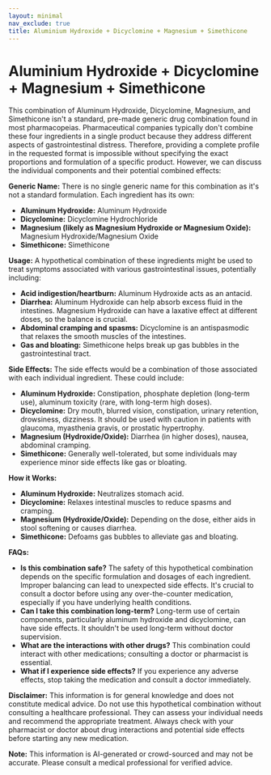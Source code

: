 ```yaml
---
layout: minimal
nav_exclude: true
title: Aluminium Hydroxide + Dicyclomine + Magnesium + Simethicone
---
```


# Aluminium Hydroxide + Dicyclomine + Magnesium + Simethicone

This combination of Aluminum Hydroxide, Dicyclomine, Magnesium, and Simethicone isn't a standard, pre-made generic drug combination found in most pharmacopeias.  Pharmaceutical companies typically don't combine these four ingredients in a single product because they address different aspects of gastrointestinal distress.  Therefore, providing a complete profile in the requested format is impossible without specifying the exact proportions and formulation of a specific product.  However, we can discuss the individual components and their potential combined effects:


**Generic Name:**  There is no single generic name for this combination as it's not a standard formulation.  Each ingredient has its own:

* **Aluminum Hydroxide:**  Aluminum Hydroxide
* **Dicyclomine:** Dicyclomine Hydrochloride
* **Magnesium (likely as Magnesium Hydroxide or Magnesium Oxide):** Magnesium Hydroxide/Magnesium Oxide
* **Simethicone:** Simethicone


**Usage:**  A hypothetical combination of these ingredients might be used to treat symptoms associated with various gastrointestinal issues, potentially including:

* **Acid indigestion/heartburn:** Aluminum Hydroxide acts as an antacid.
* **Diarrhea:** Aluminum Hydroxide can help absorb excess fluid in the intestines. Magnesium Hydroxide can have a laxative effect at different doses, so the balance is crucial.
* **Abdominal cramping and spasms:** Dicyclomine is an antispasmodic that relaxes the smooth muscles of the intestines.
* **Gas and bloating:** Simethicone helps break up gas bubbles in the gastrointestinal tract.


**Side Effects:**  The side effects would be a combination of those associated with each individual ingredient. These could include:

* **Aluminum Hydroxide:** Constipation, phosphate depletion (long-term use), aluminum toxicity (rare, with long-term high doses).
* **Dicyclomine:** Dry mouth, blurred vision, constipation, urinary retention, drowsiness, dizziness.  It should be used with caution in patients with glaucoma, myasthenia gravis, or prostatic hypertrophy.
* **Magnesium (Hydroxide/Oxide):** Diarrhea (in higher doses), nausea, abdominal cramping.
* **Simethicone:** Generally well-tolerated, but some individuals may experience minor side effects like gas or bloating.


**How it Works:**

* **Aluminum Hydroxide:** Neutralizes stomach acid.
* **Dicyclomine:** Relaxes intestinal muscles to reduce spasms and cramping.
* **Magnesium (Hydroxide/Oxide):** Depending on the dose, either aids in stool softening or causes diarrhea.
* **Simethicone:** Defoams gas bubbles to alleviate gas and bloating.


**FAQs:**

* **Is this combination safe?**  The safety of this hypothetical combination depends on the specific formulation and dosages of each ingredient.  Improper balancing can lead to unexpected side effects.  It's crucial to consult a doctor before using any over-the-counter medication, especially if you have underlying health conditions.
* **Can I take this combination long-term?**  Long-term use of certain components, particularly aluminum hydroxide and dicyclomine, can have side effects.  It shouldn't be used long-term without doctor supervision.
* **What are the interactions with other drugs?** This combination could interact with other medications; consulting a doctor or pharmacist is essential.
* **What if I experience side effects?** If you experience any adverse effects, stop taking the medication and consult a doctor immediately.


**Disclaimer:** This information is for general knowledge and does not constitute medical advice.  Do not use this hypothetical combination without consulting a healthcare professional.  They can assess your individual needs and recommend the appropriate treatment.  Always check with your pharmacist or doctor about drug interactions and potential side effects before starting any new medication.


**Note:** This information is AI-generated or crowd-sourced and may not be accurate. Please consult a medical professional for verified advice.